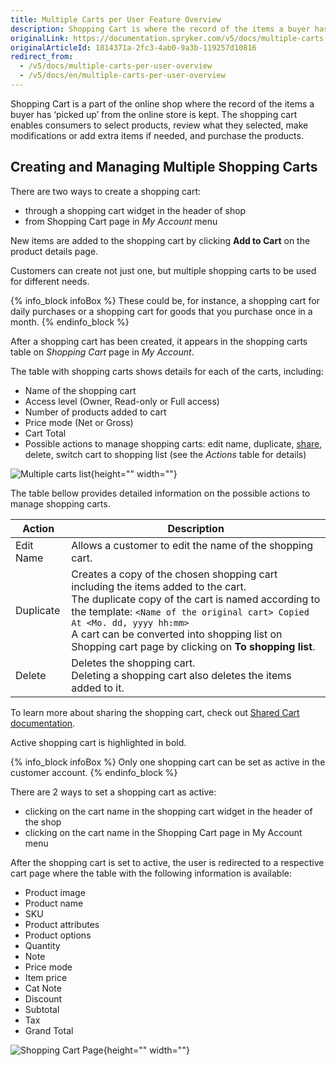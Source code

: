 ```yaml
---
title: Multiple Carts per User Feature Overview
description: Shopping Cart is where the record of the items a buyer has ‘picked up’ from the online store is kept. Select products, review them and add more with ease.
originalLink: https://documentation.spryker.com/v5/docs/multiple-carts-per-user-overview
originalArticleId: 1814371a-2fc3-4ab0-9a3b-119257d10816
redirect_from:
  - /v5/docs/multiple-carts-per-user-overview
  - /v5/docs/en/multiple-carts-per-user-overview
---
```


Shopping Cart is a part of the online shop where the record of the items a buyer has ‘picked up’ from the online store is kept. The shopping cart enables consumers to select products, review what they selected, make modifications or add extra items if needed, and purchase the products.

## Creating and Managing Multiple Shopping Carts
There are two ways to create a shopping cart:

* through a shopping cart widget in the header of shop
* from Shopping Cart page in *My Account* menu

New items are added to the shopping cart by clicking **Add to Cart** on the product details page.

Customers can create not just one, but multiple shopping carts to be used for different needs.

{% info_block infoBox %}
These could be, for instance, a shopping cart for daily purchases or a shopping cart for goods that you purchase once in a month.
{% endinfo_block %}

After a shopping cart has been created, it appears in the shopping carts table on _Shopping Cart_ page in _My Account_.

The table with shopping carts shows details for each of the carts, including:

* Name of the shopping cart
* Access level (Owner, Read-only or Full access)
* Number of products added to cart
* Price mode (Net or Gross)
* Cart Total
* Possible actions to manage shopping carts: edit name, duplicate, [share](/docs/scos/dev/features/202005.0/shopping-cart/shared-cart/shared-cart-feature-overview.html), delete, switch cart to shopping list (see the *Actions* table for details)

![Multiple carts list](https://spryker.s3.eu-central-1.amazonaws.com/docs/Features/Shopping+Cart/Cart/Multiple+Carts+per+User+Feature+Overview/multiple-carts-list.png){height="" width=""}

The table bellow provides detailed information on the possible actions to manage shopping carts.

| Action | Description |
| --- | --- |
| Edit Name | Allows a customer to edit the name of the shopping cart. |
| Duplicate | Creates a copy of the chosen shopping cart including the items added to the cart.<br>The duplicate copy of the cart is named according to the template: `<Name of the original cart> Copied At <Mo. dd, yyyy hh:mm>` <br>A cart can be converted into shopping list on Shopping cart page by clicking on **To shopping list**.|
| Delete | Deletes the shopping cart. <br>Deleting a shopping cart also deletes the items added to it. |

To learn more about sharing the shopping cart, check out [Shared Cart documentation](/docs/scos/dev/features/202005.0/shopping-cart/shared-cart/shared-cart-feature-overview.html).

Active shopping cart is highlighted in bold.

{% info_block infoBox %}
Only one shopping cart can be set as active in the customer account.
{% endinfo_block %}

There are 2 ways to set a shopping cart as active:

* clicking on the cart name in the shopping cart widget in the header of the shop
* clicking on the cart name in the Shopping Cart page in My Account menu

After the shopping cart is set to active, the user is redirected to a respective cart page where the table with the following information is available:

* Product image
* Product name
* SKU
* Product attributes
* Product options
* Quantity
* Note
* Price mode
* Item price
* Cat Note
* Discount
* Subtotal
* Tax
* Grand Total

![Shopping Cart Page](https://spryker.s3.eu-central-1.amazonaws.com/docs/Features/Shopping+Cart/Cart/Multiple+Carts+per+User+Feature+Overview/shopping-cart-page.png){height="" width=""}


<!--**See also:**

* Learn about MultiCart module
* Learn about MultiCartDataImport module
-->

<!-- Last review date: Oct 29, 2018 -- by Andrew Chekanov -->
